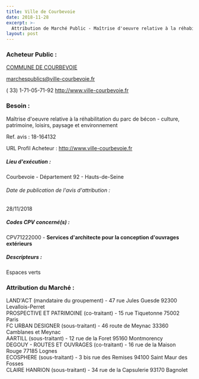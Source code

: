 ```yaml
---
title: Ville de Courbevoie
date: 2018-11-28
excerpt: >-
  Attribution de Marché Public - Maîtrise d'oeuvre relative à la réhabilitation du parc de bécon - culture, patrimoine, loisirs, paysage et environnement
layout: post
---
```


### Acheteur Public : 
<a href="/acheteur-33/siren-219200268"> COMMUNE DE COURBEVOIE</a><br/>



marchespublics@ville-courbevoie.fr

( 33) 1-71-05-71-92
http://www.ville-courbevoie.fr
### Besoin :

Maîtrise d'oeuvre relative à la réhabilitation du parc de bécon - culture, patrimoine, loisirs, paysage et environnement

Ref. avis : 18-164132

URL Profil Acheteur : http://www.ville-courbevoie.fr

##### Lieu d'exécution :

Courbevoie - Département 92 - Hauts-de-Seine

###### Date de publication de l'avis d'attribution : 
28/11/2018

##### Codes CPV concerné(s) :
CPV71222000 - **Services d'architecte pour la conception d'ouvrages extérieurs** <br/>

##### Descripteurs :
Espaces verts <br/>

### Attribution du Marché :
LAND'ACT (mandataire du groupement) - 47 rue Jules Guesde 92300 Levallois-Perret <br/>
PROSPECTIVE ET PATRIMOINE (co-traitant) - 15 rue Tiquetonne 75002 Paris <br/>
FC URBAN DESIGNER (sous-traitant) - 46 route de Meynac 33360 Camblanes et Meynac <br/>
AARTILL (sous-traitant) - 12 rue de la Foret 95160 Montmorency <br/>
DEGOUY - ROUTES ET OUVRAGES (co-traitant) - 16 rue de la Maison Rouge 77185 Lognes <br/>
ECOSPHERE (sous-traitant) - 3 bis rue des Remises 94100 Saint Maur des Fosses <br/>
CLAIRE HANRION (sous-traitant) - 34 rue de la Capsulerie 93170 Bagnolet <br/>
